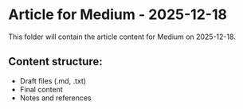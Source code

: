 # Article for Medium - 2025-12-18

This folder will contain the article content for Medium on 2025-12-18.

## Content structure:
- Draft files (.md, .txt)
- Final content
- Notes and references
